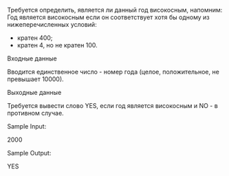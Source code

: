 Требуется определить, является ли данный год високосным, напомним:
Год является високосным если он соответствует хотя бы одному из нижеперечисленных условий:

- кратен 400;
- кратен 4, но не кратен 100.

Входные данные

Вводится единственное число - номер года (целое, положительное, не превышает 10000).

Выходные данные

Требуется вывести слово YES, если год является високосным и NO - в противном случае.

Sample Input:

2000

Sample Output:

YES